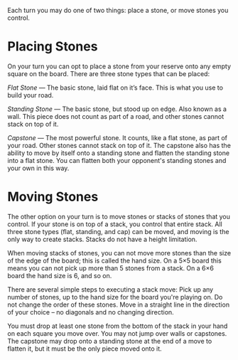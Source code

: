Each turn you may do one of two things: place a stone, or move stones you control.

# Placing Stones

On your turn you can opt to place a stone from your reserve onto any empty square on the board. There are three stone types that can be placed:

*Flat Stone* — The basic stone, laid flat on it’s face. This is what you use to build your road.

*Standing Stone*​ — The basic stone, but stood up on edge. Also known as a wall. This piece does not count as part of a road, and other stones cannot stack on top of it.

*Capstone* — The most powerful stone. It counts, like a flat stone, as part of your road. Other stones cannot stack on top of it. The capstone also has the ability to move by itself onto a standing stone and flatten the standing stone into a flat stone. You can flatten both your opponent's standing stones and your own in this way.

# Moving Stones

The other option on your turn is to move stones or stacks of stones that you control. If your stone is on top of a stack, you control that entire stack. All three stone types (flat, standing, and cap) can be moved, and moving is the only way to create stacks. Stacks do not have a height limitation.

When moving stacks of stones, you can not move more stones than the size of the edge of the board; this is called the hand size. On a 5×5 board this means you can not pick up more than 5 stones from a stack. On a 6×6 board the hand size is 6, and so on.

There are several simple steps to executing a stack move:
Pick up any number of stones, up to the hand size for the board you're playing on. Do not change the order of these stones. Move in a straight line in the direction of your choice – no diagonals and no changing direction.

You must drop at least one stone from the bottom of the stack in your hand on each square you move over. You may not jump over walls or capstones. The capstone may drop onto a standing stone at the end of a move to flatten it, but it must be the only piece moved onto it.